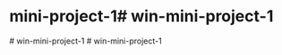 # mini-project-1#   w i n - m i n i - p r o j e c t - 1  
 #   w i n - m i n i - p r o j e c t - 1  
 #   w i n - m i n i - p r o j e c t - 1  
 